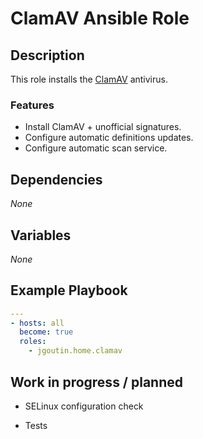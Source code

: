 # ClamAV Ansible Role

## Description

This role installs the [ClamAV](https://www.clamav.net) antivirus.

### Features

* Install ClamAV + unofficial signatures.
* Configure automatic definitions updates.
* Configure automatic scan service.

## Dependencies

*None*

## Variables

*None*

## Example Playbook

```yaml
---
- hosts: all
  become: true
  roles:
    - jgoutin.home.clamav
```

## Work in progress / planned

* SELinux configuration check
<!---
Maybe requires:
- "setsebool -P antivirus_can_scan_system 1"
- "chcon -t clamd_var_run_t /var/run/clamd.scan/clamd.sock"
-->
* Tests
